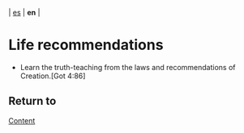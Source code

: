 | [es](../español/recomendaciones-sociales.md) | **en** |

# Life recommendations

- Learn the truth-teaching from the laws and recommendations of Creation.[Got 4:86]


## Return to

[Content](./content.md)
